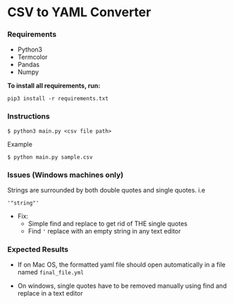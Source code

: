 # CSV to YAML Converter 

### Requirements

- Python3 
- Termcolor 
- Pandas 
- Numpy

**To install all requirements, run:**
```
pip3 install -r requirements.txt
```

### Instructions

```
$ python3 main.py <csv file path> 
```

Example
```
$ python main.py sample.csv 
```

### Issues (Windows machines only)

Strings are surrounded by both double quotes and single quotes. i.e 

```
'"string"'
```

- Fix: 
    - Simple find and replace to get rid of THE single quotes 
    - Find `'` replace with an empty string in any text editor


### Expected Results 

- If on Mac OS, the formatted yaml file should open automatically in a file named `final_file.yml`

- On windows, single quotes have to be removed manually using find and replace in a text editor

